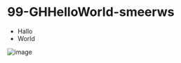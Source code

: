# 99-GHHelloWorld-smeerws

- Hallo
- World

![image](https://user-images.githubusercontent.com/28704310/156568180-d4655e61-7a92-43a8-a016-d8b59d70c49f.png)
